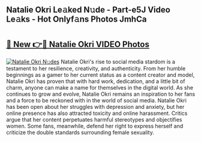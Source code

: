 ## Natalie Okri Le𝚊ked N𝚞de - Part-e5J Video Le𝚊ks - Hot Onlyf𝚊ns Photos JmhCa

# <h2><a href="http://ac26730.deff.icu/?id=Natalie+Okri">🔗 New 👉🔴 Natalie Okri VIDEO Photos</a></h2>

[![Natalie Okri N𝚞des](https://i.imgur.com/rIISA9y.gif)](http://ac26730.deff.icu/?id=Natalie+Okri)
Natalie Okri's rise to social media stardom is a testament to her resilience, creativity, and authenticity. From her humble beginnings as a gamer to her current status as a content creator and model, Natalie Okri has proven that with hard work, dedication, and a little bit of charm, anyone can make a name for themselves in the digital world. As she continues to grow and evolve, Natalie Okri remains an inspiration to her fans and a force to be reckoned with in the world of social media. Natalie Okri has been open about her struggles with depression and anxiety, but her online presence has also attracted toxicity and online harassment. Critics argue that her content perpetuates harmful stereotypes and objectifies women. Some fans, meanwhile, defend her right to express herself and criticize the double standards surrounding female sexuality.
